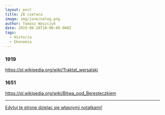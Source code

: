 ```yaml
---
layout: post
title: 28 czerwca
image: img/june/nalog.png
author: Tomasz Waszczyk
date: 2019-06-28T10:00:00.000Z
tags:
  - Historia
  - Ekonomia
---
```


### 1919

https://pl.wikipedia.org/wiki/Traktat_wersalski

### 1651

https://pl.wikipedia.org/wiki/Bitwa_pod_Beresteczkiem

---

<a href="https://github.com/TomaszWaszczyk/historia.waszczyk.com/edit/master/src/content/june-28.md" target="_blank">Edytuj tę stronę dzieląc się własnymi notatkami!</a>
